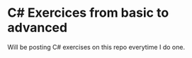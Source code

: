# C# Exercices from basic to advanced 

Will be posting C# exercises on this repo everytime I do one.
